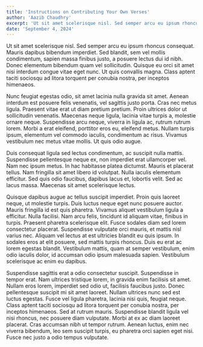 ```yaml
---
title: 'Instructions on Contributing Your Own Verses'
author: 'Aazib Chaudhry'
excerpt: 'Ut sit amet scelerisque nisl. Sed semper arcu eu ipsum rhoncus consequat. Mauris dapibus bibendum imperdiet. Sed blandit, sem vel mollis condimentum, sapien massa finibus justo, a posuere lectus dui id nibh. Donec elementum bibendum quam vel sollicitudin. Quisque eu orci sit amet nisi interdum congue vitae eget nunc. Ut quis convallis magna. Class aptent taciti sociosqu ad litora torquent per conubia nostra, per inceptos himenaeos.'
date: 'September 4, 2024'
---
```


Ut sit amet scelerisque nisl. Sed semper arcu eu ipsum rhoncus consequat. Mauris dapibus bibendum imperdiet. Sed blandit, sem vel mollis condimentum, sapien massa finibus justo, a posuere lectus dui id nibh. Donec elementum bibendum quam vel sollicitudin. Quisque eu orci sit amet nisi interdum congue vitae eget nunc. Ut quis convallis magna. Class aptent taciti sociosqu ad litora torquent per conubia nostra, per inceptos himenaeos.

Nunc feugiat egestas odio, sit amet lacinia nulla gravida sit amet. Aenean interdum est posuere felis venenatis, vel sagittis justo porta. Cras nec metus ligula. Praesent vitae erat ut diam pretium pretium. Proin ultrices dolor ut sollicitudin venenatis. Maecenas neque ligula, lacinia vitae turpis a, molestie ornare neque. Suspendisse arcu neque, viverra in ligula ac, rutrum rutrum lorem. Morbi a erat eleifend, porttitor eros eu, eleifend metus. Nullam turpis ipsum, elementum vel commodo iaculis, condimentum ac risus. Vivamus vestibulum nec metus vitae mollis. Ut quis odio augue.

Duis consequat ligula sed lectus condimentum, ac suscipit nulla mattis. Suspendisse pellentesque neque ex, non imperdiet erat ullamcorper vel. Nam nec ipsum metus. In hac habitasse platea dictumst. Mauris et placerat tellus. Nam fringilla sit amet libero id volutpat. Nulla iaculis elementum efficitur. Sed quis odio faucibus, dapibus lacus et, lobortis velit. Sed ac lacus massa. Maecenas sit amet scelerisque lectus.

Quisque dapibus augue ac tellus suscipit imperdiet. Proin quis laoreet neque, ut molestie turpis. Duis luctus neque eget nunc posuere auctor. Mauris fringilla id est quis pharetra. Vivamus aliquet vestibulum ligula a efficitur. Nulla facilisi. Nam arcu felis, tincidunt id aliquam vitae, finibus in turpis. Praesent pharetra scelerisque elit. Fusce sodales diam sed lorem consectetur placerat. Suspendisse vulputate orci mauris, et mattis nisl varius nec. Aliquam vel lectus at est ultricies blandit eu quis ipsum. In sodales eros at elit posuere, sed mattis turpis rhoncus. Duis eu erat ac lorem egestas blandit. Vestibulum mattis, quam at semper vestibulum, enim odio iaculis dolor, id accumsan odio ipsum malesuada sapien. Vestibulum scelerisque ac enim eu dapibus.

Suspendisse sagittis erat a odio consectetur suscipit. Suspendisse in tempor erat. Nam ultrices tristique lorem, in gravida enim facilisis sit amet. Nullam eros lorem, imperdiet sed odio ut, facilisis faucibus justo. Donec pellentesque suscipit mi sit amet laoreet. Nullam ultrices nunc sed est luctus egestas. Fusce vel ligula pharetra, lacinia nisi quis, feugiat neque. Class aptent taciti sociosqu ad litora torquent per conubia nostra, per inceptos himenaeos. Sed at rutrum mauris. Suspendisse blandit ligula vel nisi rhoncus, nec posuere diam vulputate. Morbi at ex ac diam laoreet placerat. Cras accumsan nibh ut tempor rutrum. Aenean luctus, enim nec viverra bibendum, leo sem suscipit turpis, eu pharetra orci sapien eget nisi. Fusce nec justo a odio tempus vulputate.
